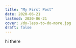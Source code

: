 ```yaml
---
title: "My First Post"
date: 2020-06-21
lastmod: 2020-06-21
cover: /do-less-to-do-more.jpg
draft: false
---
```

hi there
